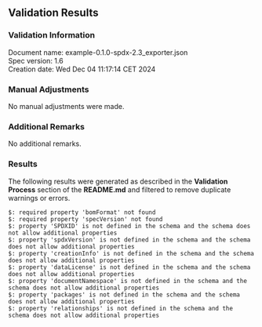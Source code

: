 ## Validation Results

### Validation Information

Document name: example-0.1.0-spdx-2.3_exporter.json <br>
Spec version: 1.6 <br>
Creation date: Wed Dec 04 11:17:14 CET 2024 <br>

### Manual Adjustments

No manual adjustments were made.

### Additional Remarks

No additional remarks.

### Results
The following results were generated as described in the **Validation Process** section
of the **README.md** and filtered to remove duplicate warnings or errors.

```
$: required property 'bomFormat' not found
$: required property 'specVersion' not found
$: property 'SPDXID' is not defined in the schema and the schema does not allow additional properties
$: property 'spdxVersion' is not defined in the schema and the schema does not allow additional properties
$: property 'creationInfo' is not defined in the schema and the schema does not allow additional properties
$: property 'dataLicense' is not defined in the schema and the schema does not allow additional properties
$: property 'documentNamespace' is not defined in the schema and the schema does not allow additional properties
$: property 'packages' is not defined in the schema and the schema does not allow additional properties
$: property 'relationships' is not defined in the schema and the schema does not allow additional properties
```
